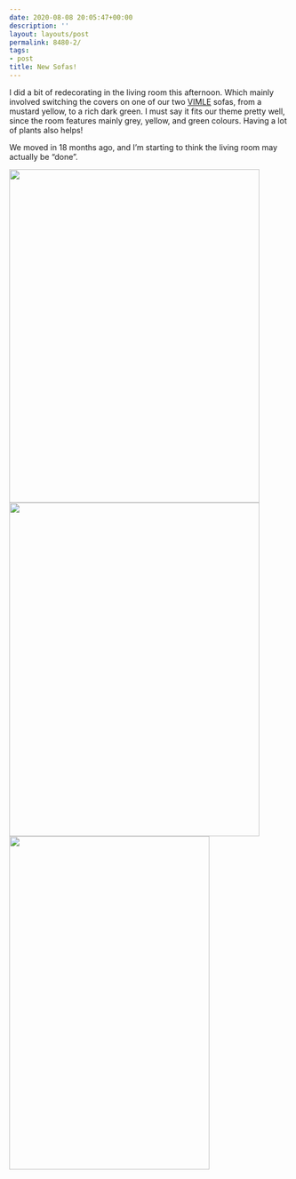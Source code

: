 ```yaml
---
date: 2020-08-08 20:05:47+00:00
description: ''
layout: layouts/post
permalink: 8480-2/
tags:
- post
title: New Sofas!
---
```


<p>I did a bit of redecorating in the living room this afternoon. Which mainly involved switching the covers on one of our two <a href="https://www.ikea.com/gb/en/cat/vimle-series-37814/">VIMLE</a> sofas, from a mustard yellow, to a rich dark green. I must say it fits our theme pretty well, since the room features mainly grey, yellow, and green colours. Having a lot of plants also helps!</p>
<p>We moved in 18 months ago, and I’m starting to think the living room may actually be “done”.</p>
<p><img loading="lazy" src="https://chrishannah.me/images/2020/08/24c161107b7c408dbe4282729472ed9a.jpg" width="450" height="600" alt="" /><img loading="lazy" src="https://chrishannah.me/images/2020/08/1ca9a286e6e5473493622a07506c5fc9.jpg" width="450" height="600" alt="" /><img loading="lazy" src="https://chrishannah.me/images/2020/08/53e43da13b6d44a997876d0898e5bc2f-scaled.jpg" width="360" height="600" alt="" /></p>
